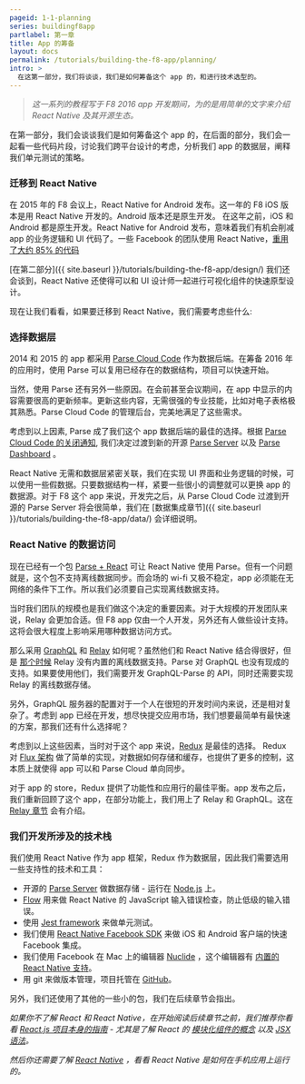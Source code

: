 ```yaml
---
pageid: 1-1-planning
series: buildingf8app
partlabel: 第一章
title: App 的筹备
layout: docs
permalink: /tutorials/building-the-f8-app/planning/
intro: >
  在这第一部分，我们将谈谈，我们是如何筹备这个 app 的，和进行技术选型的。
---
```


> *这一系列的教程写于 F8 2016 app 开发期间，为的是用简单的文字来介绍 React Native 及其开源生态。* 


在第一部分，我们会谈谈我们是如何筹备这个 app 的，在后面的部分，我们会一起看一些代码片段，讨论我们跨平台设计的考虑，分析我们 app 的数据层，阐释我们单元测试的策略。

### 迁移到 React Native

在 2015 年的 F8 会议上，React Native for Android 发布。这一年的 F8 iOS 版本是用 React Native 开发的。Android 版本还是原生开发。 在这年之前，iOS 和 Android 都是原生开发。React Native for Android 发布，意味着我们有机会削减 app 的业务逻辑和 UI 代码了。一些 Facebook 的团队使用 React Native，[重用了大约 85% 的代码](https://code.facebook.com/posts/1189117404435352/react-native-for-android-how-we-built-the-first-cross-platform-react-native-app/)

[在第二部分]({{ site.baseurl }}/tutorials/building-the-f8-app/design/) 我们还会谈到，React Native 还使得可以和 UI 设计师一起进行可视化组件的快速原型设计。

现在让我们看看，如果要迁移到 React Native，我们需要考虑些什么:

### 选择数据层

2014 和 2015 的 app 都采用 [Parse Cloud Code](https://parse.com/) 作为数据后端。在筹备 2016 年的应用时，使用 Parse 可以复用已经存在的数据结构，项目可以快速开始。

当然，使用 Parse 还有另外一些原因。在会前甚至会议期间，在 app 中显示的内容需要很高的更新频率。更新这些内容，无需很强的专业技能，比如对电子表格极其熟悉。Parse Cloud Code 的管理后台，完美地满足了这些需求。  

考虑到以上因素, Parse 成了我们这个 app 数据后端的最佳的选择。根据 [Parse Cloud Code 的关闭通知](http://blog.parse.com/announcements/moving-on/), 我们决定过渡到新的开源 [Parse Server](http://blog.parse.com/announcements/introducing-parse-server-and-the-database-migration-tool/) 以及 [Parse Dashboard](https://github.com/ParsePlatform/parse-dashboard) 。

React Native 无需和数据层紧密关联，我们在实现 UI 界面和业务逻辑的时候，可以使用一些假数据。只要数据结构一样，紧要一些很小的调整就可以更换 app 的数据源。对于 F8 这个 app 来说，开发完之后，从 Parse Cloud Code 过渡到开源的 Parse Server 将会很简单，我们在 [数据集成章节]({{ site.baseurl }}/tutorials/building-the-f8-app/data/) 会详细说明。

<h3 id='data-access-with-react-native'>React Native 的数据访问</h3>

现在已经有一个包 [Parse + React](https://github.com/ParsePlatform/ParseReact) 可让 React Native 使用 Parse。但有一个问题就是，这个包不支持离线数据同步。而会场的 wi-fi 又极不稳定，app 必须能在无网络的条件下工作。所以我们必须要自己实现离线数据支持。

当时我们团队的规模也是我们做这个决定的重要因素。对于大规模的开发团队来说，Relay 会更加合适。但 F8 app 仅由一个人开发，另外还有人做些设计支持。这将会很大程度上影响采用哪种数据访问方式。

那么采用 [GraphQL](http://graphql.org/) 和 [Relay](https://facebook.github.io/relay/) 如何呢？虽然他们和 React Native 结合得很好，但是 [那个时候](https://github.com/facebook/relay/blob/master/meta/roadmaps/2016-H1.md) Relay 没有内置的离线数据支持。Parse 对 GraphQL 也没有现成的支持。如果要使用他们，我们需要开发 GraphQL-Parse 的 API，同时还需要实现 Relay 的离线数据存储。

另外，GraphQL 服务器的配置对于一个人在很短的开发时间内来说，还是相对复杂了。考虑到 app 已经在开发，想尽快提交应用市场，我们想要最简单有最快速的方案，那我们还有什么选择呢？

考虑到以上这些因素，当时对于这个 app 来说，[Redux](https://github.com/rackt/redux) 是最佳的选择。 Redux 对 [Flux 架构](https://facebook.github.io/flux/) 做了简单的实现，对数据如何存储和缓存，也提供了更多的控制，这本质上就使得 app 可以和 Parse Cloud 单向同步。

对于 app 的 store，Redux 提供了功能性和应用行的最佳平衡。app 发布之后，我们重新回顾了这个 app，在部分功能上，我们用上了 Relay 和 GraphQL。这在 [Relay 章节](tutorials/building-the-f8-app/relay/) 会有介绍。

### 我们开发所涉及的技术栈

我们使用 React Native 作为 app 框架，Redux 作为数据层，因此我们需要选用一些支持性的技术和工具：


* 开源的 [Parse Server](https://github.com/ParsePlatform/parse-server) 做数据存储 - 运行在 [Node.js](https://nodejs.org/en/) 上。
* [Flow](http://flowtype.org/) 用来做 React Native 的 JavaScript 输入错误检查，防止低级的输入错误。
* 使用 [Jest framework](http://facebook.github.io/jest/) 来做单元测试。
* 我们使用 [React Native Facebook SDK](https://github.com/facebook/react-native-fbsdk) 来做 iOS 和 Android 客户端的快速 Facebook 集成。
* 我们使用 Facebook 在 Mac 上的编辑器 [Nuclide](http://nuclide.io/) ，这个编辑器有 [内置的 React Native 支持](http://nuclide.io/docs/platforms/react-native/)。
* 用 git 来做版本管理，项目托管在 [GitHub](https://github.com/fbsamples/f8app)。

另外，我们还使用了其他的一些小的包，我们在后续章节会指出。

*如果你不了解 React 和 React Native，在开始阅读后续章节之前，我们推荐你看看 [React.js 项目本身的指南](http://facebook.github.io/react/docs/tutorial.html) - 尤其是了解 React 的 [模块化组件的概念](http://facebook.github.io/react/docs/thinking-in-react.html#step-1-break-the-ui-into-a-component-hierarchy) 以及 [JSX 语法](http://facebook.github.io/react/docs/jsx-in-depth.html)。*

*然后你还需要了解 [React Native](http://facebook.github.io/react-native/docs/tutorial.html#content) ，看看 React Native 是如何在手机应用上运行的。*
